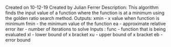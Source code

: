 Created on 10-12-19
Created by Julian Ferrer
Description: This algorithm finds the input value of a function where the function is at a minimum using the golden ratio                  search method. 
Outputs: xmin - x value when function is minimum
         fmin - the minimum value of the function
         ea   - approximate relative error
         iter - number of iterations to solve
Inputs : func - function that is being evaluated
         xl   - lower bound of x bracket
         xu   - upper bound of x bracket
         eb   - error bound
